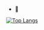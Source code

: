 - 👾

[![Top Langs](https://github-readme-stats.vercel.app/api/top-langs/?username=syedakmall&layout=compact)](https://github.com/anuraghazra/github-readme-stats)




